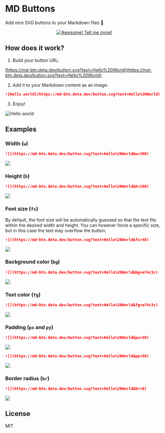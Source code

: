 # MD Buttons

Add nice SVG buttons to your Markdown files 🎨

<p align="center">
    <a href="#how-does-it-work">
        <img src="https://md-btn.deta.dev/button.svg?text=Awesome%20%F0%9F%9A%80%20Tell%20me%20more!&w=250&h=50" alt="Awesome! Tell me more!">
    </a>
</p>

## How does it work?

1. Build your button URL:

[https://md-btn.deta.dev/button.svg?text=Hello%20World](https://md-btn.deta.dev/button.svg?text=Hello%20World)

2. Add it to your Markdown content as an image:

```md
![Hello world](https://md-btn.deta.dev/button.svg?text=Hello%20World)
```

3. Enjoy!

![Hello world](https://md-btn.deta.dev/button.svg?text=Hello%20World)

## Examples

### Width (`w`)

```md
![](https://md-btn.deta.dev/button.svg?text=Hello%20World&w=300)
```

![](https://md-btn.deta.dev/button.svg?text=Hello%20World&w=300)

### Height (`h`)

```md
![](https://md-btn.deta.dev/button.svg?text=Hello%20World&h=100)
```

![](https://md-btn.deta.dev/button.svg?text=Hello%20World&h=100)

### Font size (`fs`)

By default, the font size will be automatically guessed so that the text fits within the desired width and height. You can however force a specific size, but in this case the text may overflow the button.

```md
![](https://md-btn.deta.dev/button.svg?text=Hello%20World&fs=48)
```

![](https://md-btn.deta.dev/button.svg?text=Hello%20World&fs=48)

### Background color (`bg`)

```md
![](https://md-btn.deta.dev/button.svg?text=Hello%20World&bg=e74c3c)
```

![](https://md-btn.deta.dev/button.svg?text=Hello%20World&bg=e74c3c)

### Text color (`fg`)

```md
![](https://md-btn.deta.dev/button.svg?text=Hello%20World&fg=e74c3c)
```

![](https://md-btn.deta.dev/button.svg?text=Hello%20World&fg=e74c3c)

### Padding (`px` and `py`)

```md
![](https://md-btn.deta.dev/button.svg?text=Hello%20World&px=50)
```

![](https://md-btn.deta.dev/button.svg?text=Hello%20World&px=50)

```md
![](https://md-btn.deta.dev/button.svg?text=Hello%20World&py=50)
```

![](https://md-btn.deta.dev/button.svg?text=Hello%20World&py=50)

### Border radius (`br`)

```md
![](https://md-btn.deta.dev/button.svg?text=Hello%20World&br=0)
```

![](https://md-btn.deta.dev/button.svg?text=Hello%20World&br=0)

## License

MIT
